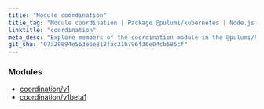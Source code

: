 ```yaml
---
title: "Module coordination"
title_tag: "Module coordination | Package @pulumi/kubernetes | Node.js SDK"
linktitle: "coordination"
meta_desc: "Explore members of the coordination module in the @pulumi/kubernetes package."
git_sha: "07a29894e553e6e818fac31b796f36e04cb586cf"
---
```


<!-- WARNING: this page was generated by a tool. Do not edit it by hand. -->
<!-- To change it, please see https://github.com/pulumi/docs/tree/master/tools/tscdocgen. -->


<h3>Modules</h3>
<ul class="api">
    <li><a href="v1/"><span class="symbol module"></span>coordination/v1</a></li>
    <li><a href="v1beta1/"><span class="symbol module"></span>coordination/v1beta1</a></li>
</ul>








